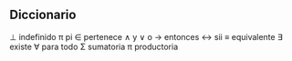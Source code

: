 ## Diccionario

⊥ indefinido
π pi
∈ pertenece
∧ y
∨ o
→ entonces
↔ sii
≡ equivalente
∃ existe
∀ para todo
Σ sumatoria
π productoria